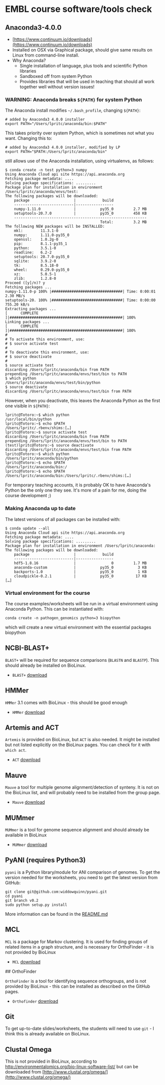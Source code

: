 # EMBL course software/tools check

## Anaconda3-4.0.0

* [https://www.continuum.io/downloads](https://www.continuum.io/downloads)
* Installed on OSX via Graphical package, should give same results on Linux from command-line install.
* Why Anaconda?
  * Single installation of language, plus tools and scientific Python libraries
  * Sandboxed off from system Python
  * Provides libraries that will be used in teaching that should all work together well without version issues!

### WARNING: Anaconda breaks `${PATH}` for system Python

The Anaconda install modifies `~/.bash_profile`, changing `${PATH}`:

```
# added by Anaconda3 4.0.0 installer
export PATH="/Users/lpritc/anaconda/bin:$PATH"
```

This takes priority over system Python, which is sometimes not what you want. Changing this to:

```
# added by Anaconda3 4.0.0 installer, modified by LP
export PATH="$PATH:/Users/lpritc/anaconda/bin"
```

still allows use of the Anaconda installation, using virtualenvs, as follows:

```
$ conda create -n test python=3 numpy
Using Anaconda Cloud api site https://api.anaconda.org
Fetching package metadata: ....
Solving package specifications: .........
Package plan for installation in environment /Users/lpritc/anaconda/envs/test:
The following packages will be downloaded:
    package                    |            build
    ---------------------------|-----------------
    numpy-1.11.0               |           py35_0         2.7 MB
    setuptools-20.7.0          |           py35_0         458 KB
    ------------------------------------------------------------
                                           Total:         3.2 MB
The following NEW packages will be INSTALLED:
    mkl:        11.3.1-0     
    numpy:      1.11.0-py35_0
    openssl:    1.0.2g-0     
    pip:        8.1.1-py35_1 
    python:     3.5.1-0      
    readline:   6.2-2        
    setuptools: 20.7.0-py35_0
    sqlite:     3.9.2-0      
    tk:         8.5.18-0     
    wheel:      0.29.0-py35_0
    xz:         5.0.5-1      
    zlib:       1.2.8-0      
Proceed ([y]/n)? y
Fetching packages ...
numpy-1.11.0-p 100% |################################| Time: 0:00:01   2.30 MB/s
setuptools-20. 100% |################################| Time: 0:00:00 755.20 kB/s
Extracting packages ...
[      COMPLETE      ]|###################################################| 100%
Linking packages ...
[      COMPLETE      ]|###################################################| 100%
#
# To activate this environment, use:
# $ source activate test
#
# To deactivate this environment, use:
# $ source deactivate
#
$ source activate test
discarding /Users/lpritc/anaconda/bin from PATH
prepending /Users/lpritc/anaconda/envs/test/bin to PATH
$ which python
/Users/lpritc/anaconda/envs/test/bin/python
$ source deactivate
discarding /Users/lpritc/anaconda/envs/test/bin from PATH
```

However, when you deactivate, this leaves the Anaconda Python as the first one visible in `${PATH}`:

```
lpritc@Totoro:~$ which python
/usr/local/bin/python
lpritc@Totoro:~$ echo $PATH
/Users/lpritc/.rbenv/shims:[…]
lpritc@Totoro:~$ source activate test
discarding /Users/lpritc/anaconda/bin from PATH
prepending /Users/lpritc/anaconda/envs/test/bin to PATH
(test)lpritc@Totoro:~$ source deactivate
discarding /Users/lpritc/anaconda/envs/test/bin from PATH
lpritc@Totoro:~$ which python
/Users/lpritc/anaconda/bin/python
lpritc@Totoro:~$ echo $PATH
/Users/lpritc/anaconda/bin:/
lpritc@Totoro:~$ echo $PATH
/Users/lpritc/anaconda/bin:/Users/lpritc/.rbenv/shims:[…]
```

For temporary teaching accounts, it is probably OK to have Anaconda's Python be the only one they see. It's more of a pain for me, doing the course development ;)

### Making Anaconda up to date

The latest versions of all packages can be installed with:

```
$ conda update --all
Using Anaconda Cloud api site https://api.anaconda.org
Fetching package metadata: ....
Solving package specifications: .........
Package plan for installation in environment /Users/lpritc/anaconda:
The following packages will be downloaded:
    package                    |            build
    ---------------------------|-----------------
    hdf5-1.8.16                |                0         1.7 MB
    anaconda-custom            |           py35_0           3 KB
    backports-1.0              |           py35_0           1 KB
    cloudpickle-0.2.1          |           py35_0          17 KB
[…]
```

### Virtual environment for the course

The course examples/worksheets will be run in a virtual environment using Anaconda Python. This can be instantiated with:

```
conda create -n pathogen_genomics python=3 biopython
```

which will create a new virtual environment with the essential packages biopython

## NCBI-BLAST+

`BLAST+` will be required for sequence comparisons (`BLASTN` and `BLASTP`). This should already be installed on BioLinux.

* `BLAST+` [download](https://blast.ncbi.nlm.nih.gov/Blast.cgi?PAGE_TYPE=BlastDocs&DOC_TYPE=Download)

## HMMer

`HMMer` 3.1 comes with BioLinux - this should be good enough

* `HMMer` [download](http://hmmer.org/)

## Artemis and ACT

`Artemis` is provided on BioLinux, but `ACT` is also needed. It might be installed but not listed explicitly on the BioLinux pages. You can check for it with `which act`.

* `ACT` [download](http://www.sanger.ac.uk/science/tools/artemis-comparison-tool-act)

## Mauve

`Mauve` a tool for multiple genome alignment/detection of synteny. It is not on the BioLinux list, and will probably need to be installed from the group page.

* `Mauve` [download](http://darlinglab.org/mauve/mauve.html)

## MUMmer

`MUMmer` is a tool for genome sequence alignment and should already be available in BioLinux

* `MUMmer` [download](http://mummer.sourceforge.net/)

## PyANI (**requires Python3**)

`pyani` is a Python library/module for ANI comparison of genomes. To get the version needed for the worksheets, you need to get the latest version from GitHub:

```
git clone git@github.com:widdowquinn/pyani.git
cd pyani
git branch v0.2
sudo python setup.py install
```

More information can be found in the [README.md](https://github.com/widdowquinn/pyani/blob/v0.2/README.md)

## MCL

`MCL` is a package for Markov clustering. It is used for finding groups of related items in a graph structure, and is necessary for OrthoFinder - it is not provided by BioLinux

* `MCL` [download](http://micans.org/mcl/)

## OrthoFinder

`OrthoFinder` is a tool for identifying sequence orthogroups, and is not provided by BioLinux - this can be installed as described on the GitHub pages.

* `Orthofinder` [download](https://github.com/davidemms/OrthoFinder/releases)

## Git

To get up-to-date slides/worksheets, the students will need to use `git` - I think this is already available on BioLinux.

## Clustal Omega

This is not provided in BioLinux, according to http://environmentalomics.org/bio-linux-software-list/ but can be downloaded from [http://www.clustal.org/omega/](http://www.clustal.org/omega/)